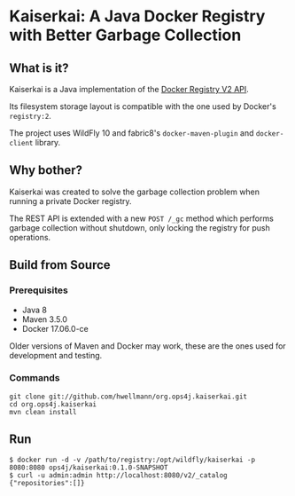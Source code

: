 ﻿Kaiserkai: A Java Docker Registry with Better Garbage Collection
================================================================

## What is it?

Kaiserkai is a Java implementation of the [Docker Registry V2 API](https://docs.docker.com/registry/spec/api/).

Its filesystem storage layout is compatible with the one used by Docker's `registry:2`.

The project uses WildFly 10 and fabric8's `docker-maven-plugin` and `docker-client` library.

## Why bother?

Kaiserkai was created to solve the garbage collection problem when running a private Docker
registry.

The REST API is extended with a new `POST /_gc` method which performs garbage collection
without shutdown, only locking the registry for push operations.


## Build from Source

### Prerequisites

* Java 8 
* Maven 3.5.0
* Docker 17.06.0-ce

Older versions of Maven and Docker may work, these are the ones used for development and testing.

### Commands

    git clone git://github.com/hwellmann/org.ops4j.kaiserkai.git
    cd org.ops4j.kaiserkai
    mvn clean install

## Run

    $ docker run -d -v /path/to/registry:/opt/wildfly/kaiserkai -p 8080:8080 ops4j/kaiserkai:0.1.0-SNAPSHOT
    $ curl -u admin:admin http://localhost:8080/v2/_catalog    
    {"repositories":[]}
    